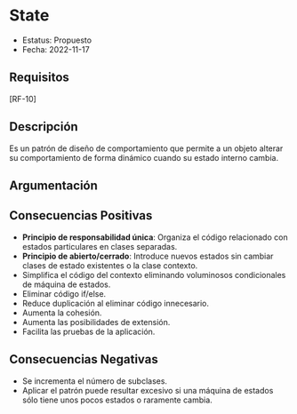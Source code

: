 # State
  - Estatus: Propuesto
  - Fecha: 2022-11-17

## Requisitos 

[RF-10]

## Descripción

Es un patrón de diseño de comportamiento que permite a un objeto alterar su comportamiento de forma dinámico cuando su estado interno cambia. 

## Argumentación



## Consecuencias Positivas

   - **Principio de responsabilidad única**: Organiza el código relacionado con estados particulares en clases separadas.
   - **Principio de abierto/cerrado**: Introduce nuevos estados sin cambiar clases de estado existentes o la clase contexto.
   - Simplifica el código del contexto eliminando voluminosos condicionales de máquina de estados.
   - Eliminar código if/else.
   - Reduce duplicación al eliminar código innecesario.
   - Aumenta la cohesión.
   - Aumenta las posibilidades de extensión.
   - Facilita las pruebas de la aplicación.

## Consecuencias Negativas
  
   - Se incrementa el número de subclases.
   - Aplicar el patrón puede resultar excesivo si una máquina de estados sólo tiene unos pocos estados o raramente cambia.
